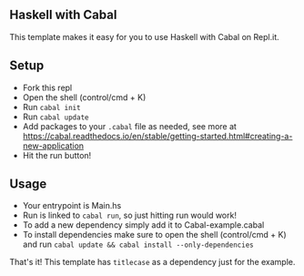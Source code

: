## Haskell with Cabal

This template makes it easy for you to use Haskell with Cabal on Repl.it. 

## Setup

- Fork this repl
- Open the shell (control/cmd + K) 
- Run `cabal init`
- Run `cabal update`
- Add packages to your `.cabal` file as needed, see more at https://cabal.readthedocs.io/en/stable/getting-started.html#creating-a-new-application
- Hit the run button!

## Usage

- Your entrypoint is Main.hs
- Run is linked to `cabal run`, so just hitting run would work!
- To add a new dependency simply add it to Cabal-example.cabal
- To install dependencies make sure to open the shell (control/cmd + K) and run `cabal update && cabal install --only-dependencies`

That's it! This template has `titlecase` as a dependency just for the example.
